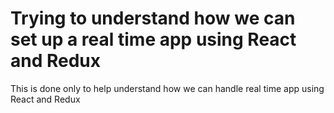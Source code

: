 # Trying to understand how we can set up a real time app using React and Redux

This is done only to help understand how we can handle real time app using React and Redux


